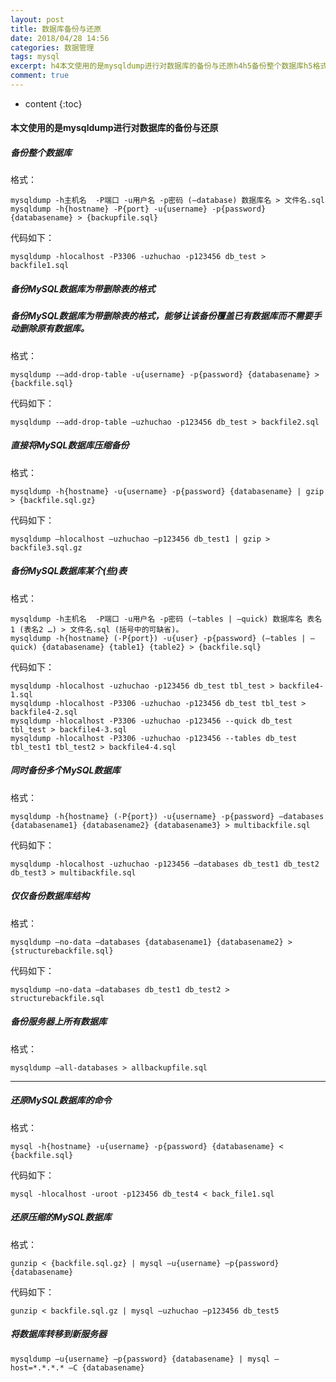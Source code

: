 ```yaml
---
layout: post
title: 数据库备份与还原
date: 2018/04/28 14:56
categories: 数据管理
tags: mysql
excerpt: h4本文使用的是mysqldump进行对数据库的备份与还原h4h5备份整个数据库h5格式preclasslinenumbersprismhighlightdatastart1codeclasslanguagenullmysqldumph主机名P端口u用户名p密码database数据库名gt文件名sqlmysqldumphhostnamePportuusernameppassworddatabase
comment: true
---
```


* content
{:toc}

#### 本文使用的是mysqldump进行对数据库的备份与还原

##### 备份整个数据库

格式：

    
    
    mysqldump -h主机名  -P端口 -u用户名 -p密码 (–database) 数据库名 > 文件名.sql
    mysqldump -h{hostname} -P{port} -u{username} -p{password} {databasename} > {backupfile.sql}
    

代码如下：

    
    
    mysqldump -hlocalhost -P3306 -uzhuchao -p123456 db_test > backfile1.sql
    

##### 备份MySQL数据库为带删除表的格式

##### 备份MySQL数据库为带删除表的格式，能够让该备份覆盖已有数据库而不需要手动删除原有数据库。

格式：

    
    
    mysqldump -–add-drop-table -u{username} -p{password} {databasename} > {backfile.sql}
    

代码如下：

    
    
    mysqldump -–add-drop-table –uzhuchao -p123456 db_test > backfile2.sql
    

##### 直接将MySQL数据库压缩备份

格式：

    
    
    mysqldump -h{hostname} -u{username} -p{password} {databasename} | gzip > {backfile.sql.gz}
    

代码如下：

    
    
    mysqldump –hlocalhost –uzhuchao –p123456 db_test1 | gzip > backfile3.sql.gz
    

##### 备份MySQL数据库某个(些)表

格式：

    
    
    mysqldump -h主机名  -P端口 -u用户名 -p密码 (–tables | –quick) 数据库名 表名1 (表名2 …) > 文件名.sql (括号中的可缺省)。
    mysqldump -h{hostname} (-P{port}) -u{user} -p{password} (–tables | –quick) {databasename} {table1} {table2} > {backfile.sql}
    

代码如下：

    
    
    mysqldump -hlocalhost -uzhuchao -p123456 db_test tbl_test > backfile4-1.sql
    mysqldump -hlocalhost -P3306 -uzhuchao -p123456 db_test tbl_test > backfile4-2.sql
    mysqldump -hlocalhost -P3306 -uzhuchao -p123456 --quick db_test tbl_test > backfile4-3.sql
    mysqldump -hlocalhost -P3306 -uzhuchao -p123456 --tables db_test tbl_test1 tbl_test2 > backfile4-4.sql
    

##### 同时备份多个MySQL数据库

格式：

    
    
    mysqldump -h{hostname} (-P{port}) -u{username} -p{password} –databases {databasename1} {databasename2} {databasename3} > multibackfile.sql
    

代码如下：

    
    
    mysqldump -hlocalhost -uzhuchao -p123456 –databases db_test1 db_test2 db_test3 > multibackfile.sql
    

##### 仅仅备份数据库结构

格式：

    
    
    mysqldump –no-data –databases {databasename1} {databasename2} > {structurebackfile.sql}
    

代码如下：

    
    
    mysqldump –no-data –databases db_test1 db_test2 > structurebackfile.sql
    

##### 备份服务器上所有数据库

格式：

    
    
    mysqldump –all-databases > allbackupfile.sql
    

* * *

##### 还原MySQL数据库的命令

格式：

    
    
    mysql -h{hostname} -u{username} -p{password} {databasename} < {backfile.sql}
    

代码如下：

    
    
    mysql -hlocalhost -uroot -p123456 db_test4 < back_file1.sql
    

##### 还原压缩的MySQL数据库

格式：

    
    
    gunzip < {backfile.sql.gz} | mysql –u{username} –p{password} {databasename}
    

代码如下：

    
    
    gunzip < backfile.sql.gz | mysql –uzhuchao –p123456 db_test5
    

##### 将数据库转移到新服务器

    
    
    mysqldump –u{username} –p{password} {databasename} | mysql –host=*.*.*.* –C {databasename}
    


    